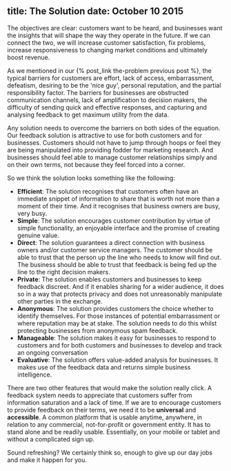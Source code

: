 title: The Solution
date: October 10 2015
---
The objectives are clear: customers want to be heard, and businesses want the insights that will shape the way they operate in the future. If we can connect the two, we will increase customer satisfaction, fix problems, increase responsiveness to changing market conditions and ultimately boost revenue.

As we mentioned in our {% post_link the-problem previous post %}, the typical barriers for customers are effort, lack of access, embarrassment, defeatism, desiring to be the 'nice guy', personal reputation, and the partial responsibility factor. The barriers for businesses are obstructed communication channels, lack of amplification to decision makers, the difficulty of sending quick and effective responses, and capturing and analysing feedback to get maximum utility from the data.

Any solution needs to overcome the barriers on both sides of the equation. Our feedback solution is attractive to use for both customers and for businesses. Customers should not have to jump through hoops or feel they are being manipulated into providing fodder for marketing research. And businesses should feel able to manage customer relationships simply and on their own terms, not because they feel forced into a corner.

So we think the solution looks something like the following:

- **Efficient**: The solution recognises that customers often have an immediate snippet of information to share that is worth not more than a moment of their time.  And it recognises that business owners are busy, very busy.
- **Simple**: The solution encourages customer contribution by virtue of simple functionality, an enjoyable interface and the promise of creating genuine value.
- **Direct**: The solution guarantees a direct connection with business owners and/or customer service managers.  The customer should be able to trust that the person up the line who needs to know will find out.  The business should be able to trust that feedback is being fed up the line to the right decision makers.
- **Private**: The solution enables customers and businesses to keep feedback discreet.  And if it enables sharing for a wider audience, it does so in a way that protects privacy and does not unreasonably manipulate other parties in the exchange.
- **Anonymous**: The solution provides customers the choice whether to identify themselves. For those instances of potential embarrassment or where reputation may be at stake. The solution needs to do this whilst protecting businesses from anonymous spam feedback.
- **Manageable**: The solution makes it easy for businesses to respond to customers and for both customers and businesses to develop and track an ongoing conversation
- **Evaluative**:  The solution offers value-added analysis for businesses. It makes use of the feedback data and returns simple business intelligence.

There are two other features that would make the solution really click. A feedback system needs to appreciate that customers suffer from information saturation and a lack of time. If we are to encourage customers to provide feedback on their terms, we need it to be **universal** and **accessible**. A common platform that is usable anytime, anywhere, in relation to any commercial, not-for-profit or government entity. It has to stand alone and be readily usable. Essentially, on your mobile or tablet and without a complicated sign up.

Sound refreshing? We certainly think so, enough to give up our day jobs and make it happen for you.